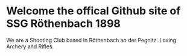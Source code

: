# Welcome the offical Github site of SSG Röthenbach 1898

We are a Shooting Club based in Röthenbach an der Pegnitz. Loving Archery and Rifles.

